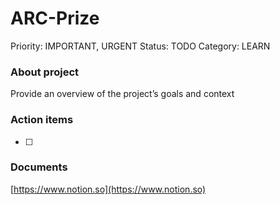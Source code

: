 # ARC-Prize

Priority: IMPORTANT, URGENT
Status: TODO
Category: LEARN

### About project

Provide an overview of the project’s goals and context

### Action items

- [ ]  

### Documents

[https://www.notion.so](https://www.notion.so)